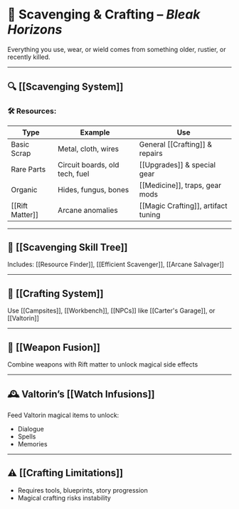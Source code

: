 # 🔧 Scavenging & Crafting – *Bleak Horizons*

Everything you use, wear, or wield comes from something older, rustier, or recently killed.

---

## 🔍 [[Scavenging System]]

### 🛠️ Resources:
| Type        | Example                         | Use                            |
|-------------|----------------------------------|---------------------------------|
| Basic Scrap | Metal, cloth, wires              | General [[Crafting]] & repairs      |
| Rare Parts  | Circuit boards, old tech, fuel   | [[Upgrades]] & special gear         |
| Organic     | Hides, fungus, bones             | [[Medicine]], traps, gear mods      |
| [[Rift Matter]] | Arcane anomalies              | [[Magic Crafting]], artifact tuning |

---

## 🧠 [[Scavenging Skill Tree]]

Includes: [[Resource Finder]], [[Efficient Scavenger]], [[Arcane Salvager]]

---

## 🧰 [[Crafting System]]

Use [[Campsites]], [[Workbench]], [[NPCs]] like [[Carter's Garage]], or [[Valtorin]]

---

## 🧩 [[Weapon Fusion]]

Combine weapons with Rift matter to unlock magical side effects

---

## 🕰️ Valtorin’s [[Watch Infusions]]

Feed Valtorin magical items to unlock:
- Dialogue
- Spells
- Memories

---

## ⚠️ [[Crafting Limitations]]

- Requires tools, blueprints, story progression
- Magical crafting risks instability
